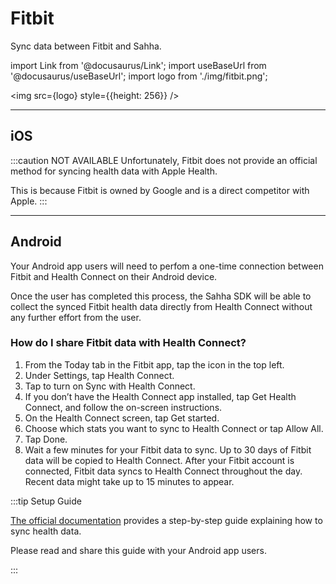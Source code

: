 # Fitbit

Sync data between Fitbit and Sahha.

import Link from '@docusaurus/Link';
import useBaseUrl from '@docusaurus/useBaseUrl';
import logo from './img/fitbit.png';

<img src={logo} style={{height: 256}} />

---

## iOS

:::caution NOT AVAILABLE
Unfortunately, Fitbit does not provide an official method for syncing health data with Apple Health.

This is because Fitbit is owned by Google and is a direct competitor with Apple.
:::

---

## Android

Your Android app users will need to perfom a one-time connection between Fitbit and Health Connect on their Android device.

Once the user has completed this process, the Sahha SDK will be able to collect the synced Fitbit health data directly from Health Connect without any further effort from the user.

### How do I share Fitbit data with Health Connect?

1. From the Today tab  in the Fitbit app, tap the icon in the top left.
2. Under Settings, tap Health Connect.
3. Tap to turn on Sync with Health Connect.
4. If you don’t have the Health Connect app installed, tap Get Health Connect, and follow the on-screen instructions.
5. On the Health Connect screen, tap Get started.
6. Choose which stats you want to sync to Health Connect or tap Allow All.
7. Tap Done.
8. Wait a few minutes for your Fitbit data to sync. Up to 30 days of Fitbit data will be copied to Health Connect. After your Fitbit account is connected, Fitbit data syncs to Health Connect throughout the day. Recent data might take up to 15 minutes to appear.

:::tip Setup Guide

[The official documentation](https://help.fitbit.com/articles/en_US/Help_article/1742.htm#:~:text=Health%20Connect%20allows%20you%20to,and%20fitness%20apps%2C%20including%20Fitbit.) provides a step-by-step guide explaining how to sync health data.

Please read and share this guide with your Android app users.

:::